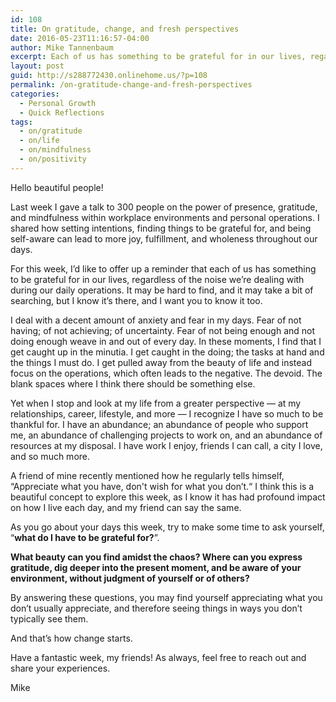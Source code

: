 ```yaml
---
id: 108
title: On gratitude, change, and fresh perspectives
date: 2016-05-23T11:16:57-04:00
author: Mike Tannenbaum
excerpt: Each of us has something to be grateful for in our lives, regardless of the noise we’re dealing with during our daily operations. It may be hard to find, and it may take a bit of searching, but I know it’s there, and I want you to know it too.
layout: post
guid: http://s288772430.onlinehome.us/?p=108
permalink: /on-gratitude-change-and-fresh-perspectives
categories:
  - Personal Growth
  - Quick Reflections
tags:
  - on/gratitude
  - on/life
  - on/mindfulness
  - on/positivity
---
```

Hello beautiful people!

Last week I gave a talk to 300 people on the power of presence, gratitude, and mindfulness within workplace environments and personal operations. I shared how setting intentions, finding things to be grateful for, and being self-aware can lead to more joy, fulfillment, and wholeness throughout our days.

For this week, I’d like to offer up a reminder that each of us has something to be grateful for in our lives, regardless of the noise we’re dealing with during our daily operations. It may be hard to find, and it may take a bit of searching, but I know it’s there, and I want you to know it too.

I deal with a decent amount of anxiety and fear in my days. Fear of not having; of not achieving; of uncertainty. Fear of not being enough and not doing enough weave in and out of every day. In these moments, I find that I get caught up in the minutia. I get caught in the doing; the tasks at hand and the things I must do. I get pulled away from the beauty of life and instead focus on the operations, which often leads to the negative. The devoid. The blank spaces where I think there should be something else.

Yet when I stop and look at my life from a greater perspective — at my relationships, career, lifestyle, and more — I recognize I have so much to be thankful for. I have an abundance; an abundance of people who support me, an abundance of challenging projects to work on, and an abundance of resources at my disposal. I have work I enjoy, friends I can call, a city I love, and so much more.

A friend of mine recently mentioned how he regularly tells himself, “Appreciate what you have, don't wish for what you don’t.“ I think this is a beautiful concept to explore this week, as I know it has had profound impact on how I live each day, and my friend can say the same.

As you go about your days this week, try to make some time to ask yourself, “<strong>what do I have to be grateful for?</strong>”.

<strong>What beauty can you find amidst the chaos? Where can you express gratitude, dig deeper into the present moment, and be aware of your environment, without judgment of yourself or of others?</strong>

By answering these questions, you may find yourself appreciating what you don’t usually appreciate, and therefore seeing things in ways you don’t typically see them.

And that’s how change starts.

Have a fantastic week, my friends! As always, feel free to reach out and share your experiences.

Mike
